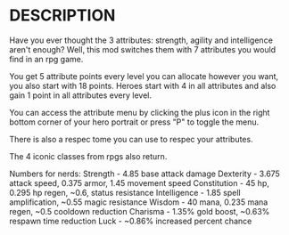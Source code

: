 # DESCRIPTION
Have you ever thought the 3 attributes: strength, agility and intelligence aren't enough? Well, this mod switches them with 7 attributes you would find in an rpg game.

You get 5 attribute points every level you can allocate however you want, you also start with 18 points.
Heroes start with 4 in all attributes and also gain 1 point in all attributes every level.

You can access the attribute menu by clicking the plus icon in the right bottom corner of your hero portrait or press "P" to toggle the menu.

There is also a respec tome you can use to respec your attributes.

The 4 iconic classes from rpgs also return.

Numbers for nerds:
Strength - 4.85 base attack damage
Dexterity - 3.675 attack speed, 0.375 armor, 1.45 movement speed
Constitution - 45 hp, 0.295 hp regen, ~0.6, status resistance
Intelligence - 1.85 spell amplification, ~0.55 magic resistance
Wisdom - 40 mana, 0.235 mana regen, ~0.5 cooldown reduction
Charisma - 1.35% gold boost, ~0.63% respawn time reduction
Luck - ~0.86% increased percent chance
